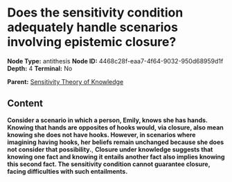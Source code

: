 # Does the sensitivity condition adequately handle scenarios involving epistemic closure?

**Node Type:** antithesis
**Node ID:** 4468c28f-eaa7-4f64-9032-950d68959d1f
**Depth:** 4
**Terminal:** No

**Parent:** [Sensitivity Theory of Knowledge](sensitivity-theory-of-knowledge-synthesis-0cba4c05-a73d-4a5e-8f41-ab32dc1c0f67.md)

## Content

**Consider a scenario in which a person, Emily, knows she has hands. Knowing that hands are opposites of hooks would, via closure, also mean knowing she does not have hooks. However, in scenarios where imagining having hooks, her beliefs remain unchanged because she does not consider that possibility.**, **Closure under knowledge suggests that knowing one fact and knowing it entails another fact also implies knowing this second fact. The sensitivity condition cannot guarantee closure, facing difficulties with such entailments.**
